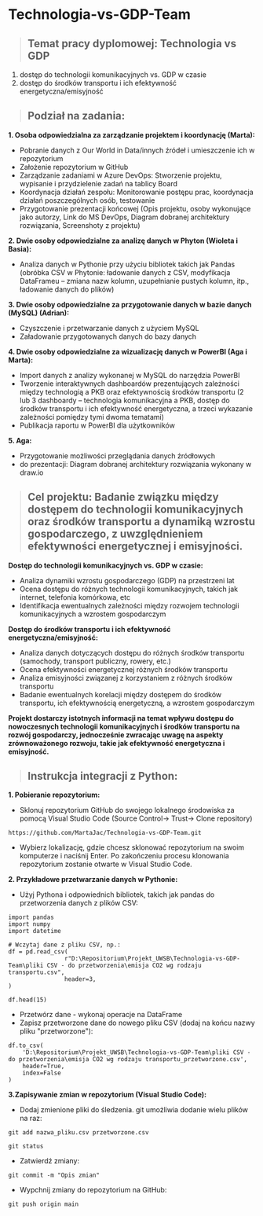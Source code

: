 # Technologia-vs-GDP-Team
> ## Temat pracy dyplomowej: Technologia vs GDP 
1. dostęp do technologii komunikacyjnych vs. GDP w czasie 
2. dostęp do środków transportu i ich efektywność energetyczna/emisyjność

> ## Podział na zadania:
**1. Osoba odpowiedzialna za zarządzanie projektem i koordynację (Marta):**
- Pobranie danych z Our World in Data/innych źródeł i umieszczenie ich w repozytorium
- Założenie repozytorium w GitHub
- Zarządzanie zadaniami w Azure DevOps: Stworzenie projektu, wypisanie i przydzielenie zadań na tablicy Board
- Koordynacja działań zespołu: Monitorowanie postępu prac, koordynacja działań poszczególnych osób, testowanie
- Przygotowanie prezentacji końcowej (Opis projektu, osoby wykonujące jako autorzy, Link do MS DevOps, Diagram dobranej architektury rozwiązania, Screenshoty z projektu)

**2. Dwie osoby odpowiedzialne za analizę danych w Phyton (Wioleta i Basia):**
- Analiza danych w Pythonie przy użyciu bibliotek takich jak Pandas (obróbka CSV w Phytonie: ładowanie danych z CSV, modyfikacja DataFrameu – zmiana nazw kolumn, uzupełnianie pustych kolumn, itp., ładowanie danych do plików)

**3. Dwie osoby odpowiedzialne za przygotowanie danych w bazie danych (MySQL) (Adrian):**
- Czyszczenie i przetwarzanie danych z użyciem MySQL
- Załadowanie przygotowanych danych do bazy danych

**4. Dwie osoby odpowiedzialne za wizualizację danych w PowerBI (Aga i Marta):**
- Import danych z analizy wykonanej w MySQL do narzędzia PowerBI
- Tworzenie interaktywnych dashboardów prezentujących zależności między technologią a PKB oraz efektywnością środków transportu (2 lub 3 dashboardy – technologia komunikacyjna a PKB, dostęp do środków transportu i ich efektywność energetyczna, a trzeci wykazanie zależności pomiędzy tymi dwoma tematami)
- Publikacja raportu w PowerBI dla użytkowników

**5. Aga:**
- Przygotowanie możliwości przeglądania danych źródłowych
- do prezentacji: Diagram dobranej architektury rozwiązania wykonany w draw.io
  
> ## Cel projektu: Badanie związku między dostępem do technologii komunikacyjnych oraz środków transportu a dynamiką wzrostu gospodarczego, z uwzględnieniem efektywności energetycznej i emisyjności.
**Dostęp do technologii komunikacyjnych vs. GDP w czasie:**
- Analiza dynamiki wzrostu gospodarczego (GDP) na przestrzeni lat
- Ocena dostępu do różnych technologii komunikacyjnych, takich jak internet, telefonia komórkowa, etc
- Identifikacja ewentualnych zależności między rozwojem technologii komunikacyjnych a wzrostem gospodarczym

**Dostęp do środków transportu i ich efektywność energetyczna/emisyjność:**
- Analiza danych dotyczących dostępu do różnych środków transportu (samochody, transport publiczny, rowery, etc.)
- Ocena efektywności energetycznej różnych środków transportu
- Analiza emisyjności związanej z korzystaniem z różnych środków transportu
- Badanie ewentualnych korelacji między dostępem do środków transportu, ich efektywnością energetyczną, a wzrostem gospodarczym

**Projekt dostarczy istotnych informacji na temat wpływu dostępu do nowoczesnych technologii komunikacyjnych i środków transportu na rozwój gospodarczy, jednocześnie zwracając uwagę na aspekty zrównoważonego rozwoju, takie jak efektywność energetyczna i emisyjność.**

> ## Instrukcja integracji z Python:
**1. Pobieranie repozytorium:**
- Sklonuj repozytorium GitHub do swojego lokalnego środowiska za pomocą Visual Studio Code (Source Control-> Trust-> Clone repository)
```
https://github.com/MartaJac/Technologia-vs-GDP-Team.git
```
- Wybierz lokalizację, gdzie chcesz sklonować repozytorium na swoim komputerze i naciśnij Enter. Po zakończeniu procesu klonowania repozytorium zostanie otwarte w Visual Studio Code.

**2. Przykładowe przetwarzanie danych w Pythonie:**
- Użyj Pythona i odpowiednich bibliotek, takich jak pandas do przetworzenia danych z plików CSV:
```
import pandas
import numpy
import datetime
```

```
# Wczytaj dane z pliku CSV, np.:
df = pd.read_csv(
                r"D:\Repositorium\Projekt_UWSB\Technologia-vs-GDP-Team\pliki CSV - do przetworzenia\emisja CO2 wg rodzaju transportu.csv", 
                header=3,
)

df.head(15)

```
- Przetwórz dane - wykonaj operacje na DataFrame
- Zapisz przetworzone dane do nowego pliku CSV (dodaj na końcu nazwy pliku "przetworzone"):
```
df.to_csv(
    'D:\Repositorium\Projekt_UWSB\Technologia-vs-GDP-Team\pliki CSV - do przetworzenia\emisja CO2 wg rodzaju transportu_przetworzone.csv',
    header=True, 
    index=False
)
```
**3.Zapisywanie zmian w repozytorium (Visual Studio Code):**
- Dodaj zmienione pliki do śledzenia. git umożliwia dodanie wielu plików na raz:
```
git add nazwa_pliku.csv przetworzone.csv
```
```
git status
```
- Zatwierdź zmiany:
```
git commit -m "Opis zmian"
```
- Wypchnij zmiany do repozytorium na GitHub:
```
git push origin main
```